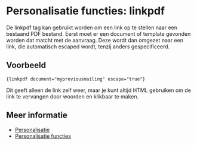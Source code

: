 # Personalisatie functies: linkpdf

De linkpdf tag kan gebruikt worden om een link op te stellen naar een 
bestaand PDF bestand. Eerst moet er een document of template gevonden 
worden dat matcht met de aanvraag. Deze wordt dan omgezet naar een link, 
die automatisch escaped wordt, tenzij anders gespecificeerd.

## Voorbeeld

    {linkpdf document="mypreviousmailing" escape="true"}
    
Dit geeft alleen de link zelf weer, maar je kunt altijd HTML gebruiken 
om de link te vervangen door woorden en klikbaar te maken.

## Meer informatie

* [Personalisatie](./personalization)
* [Personalisatie functies](./personalization-functions)
